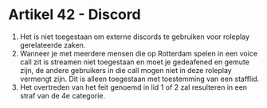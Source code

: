 # Artikel 42 - Discord

1. Het is niet toegestaan om externe discords te gebruiken voor roleplay gerelateerde zaken.
2. Wanneer je met meerdere mensen die op Rotterdam spelen in een voice call zit is streamen niet toegestaan en moet je gedeafened en gemute zijn, de andere gebruikers in die call mogen niet in deze roleplay vermengt zijn. Dit is alleen toegestaan met toestemming van een stafflid.
3. Het overtreden van het feit genoemd in lid 1 of 2 zal resulteren in een straf van de 4e categorie.
